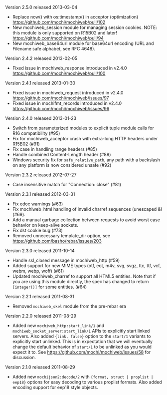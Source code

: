 Version 2.5.0 released 2013-03-04

* Replace now() with os:timestamp() in acceptor (optimization)
  https://github.com/mochi/mochiweb/pull/102
* New mochiweb_session module for managing session cookies.
  NOTE: this module is only supported on R15B02 and later!
  https://github.com/mochi/mochiweb/pull/94
* New mochiweb_base64url module for base64url encoding
  (URL and Filename safe alphabet, see RFC 4648).
  
Version 2.4.2 released 2013-02-05

* Fixed issue in mochiweb_response introduced in v2.4.0
  https://github.com/mochi/mochiweb/pull/100

Version 2.4.1 released 2013-01-30

* Fixed issue in mochiweb_request introduced in v2.4.0
  https://github.com/mochi/mochiweb/issues/97
* Fixed issue in mochifmt_records introduced in v2.4.0
  https://github.com/mochi/mochiweb/issues/96

Version 2.4.0 released 2013-01-23

* Switch from parameterized modules to explicit tuple module calls for
  R16 compatibility (#95)
* Fix for mochiweb_acceptor crash with extra-long HTTP headers under
  R15B02 (#91)
* Fix case in handling range headers (#85)
* Handle combined Content-Length header (#88)
* Windows security fix for `safe_relative_path`, any path with a
  backslash on any platform is now considered unsafe (#92)

Version 2.3.2 released 2012-07-27

* Case insensitive match for "Connection: close" (#81)

Version 2.3.1 released 2012-03-31

* Fix edoc warnings (#63)
* Fix mochiweb_html handling of invalid charref sequences (unescaped &) (#69).
* Add a manual garbage collection between requests to avoid worst case behavior
  on keep-alive sockets.
* Fix dst cookie bug (#73)
* Removed unnecessary template_dir option, see
  https://github.com/basho/rebar/issues/203

Version 2.3.0 released 2011-10-14

* Handle ssl_closed message in mochiweb_http (#59)
* Added support for new MIME types (otf, eot, m4v, svg, svgz, ttc, ttf,
  vcf, webm, webp, woff) (#61)
* Updated mochiweb_charref to support all HTML5 entities. Note that
  if you are using this module directly, the spec has changed to return
  `[integer()]` for some entities. (#64)

Version 2.2.1 released 2011-08-31

* Removed `mochiweb_skel` module from the pre-rebar era

Version 2.2.0 released 2011-08-29

* Added new `mochiweb_http:start_link/1` and
  `mochiweb_socket_server:start_link/1` APIs to explicitly start linked
  servers. Also added `{link, false}` option to the `start/1` variants
  to explicitly start unlinked. This is in expectation that we will
  eventually change the default behavior of `start/1` to be unlinked as you
  would expect it to. See https://github.com/mochi/mochiweb/issues/58 for
  discussion.

Version 2.1.0 released 2011-08-29

* Added new `mochijson2:decode/2` with `{format, struct | proplist | eep18}`
  options for easy decoding to various proplist formats. Also added encoding
  support for eep18 style objects.
